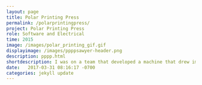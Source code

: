 ```yaml
---
layout: page
title: Polar Printing Press
permalink: /polarprintingpress/
project: Polar Printing Press
role: Software and Electrical
time: 2015
image: /images/polar_printing_gif.gif
displayimage: /images/ppppsawyer-header.png
description: pppp.html
shortdescription: I was on a team that developed a machine that drew images with a rotating platter and actuated Sharpie.
date:   2017-03-31 08:16:17 -0700
categories: jekyll update
---
```

